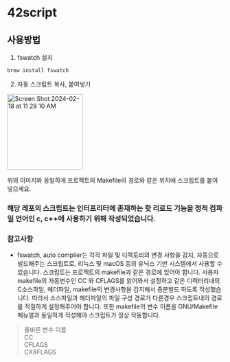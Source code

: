 # 42script

## 사용방법

1. fswatch 설치
``` shell
brew install fswatch
```

2. 자동 스크립트 복사, 붙여넣기
<img width="176" alt="Screen Shot 2024-02-18 at 11 28 10 AM" src="https://github.com/JaeJunday/42script/assets/109643814/7143ea7f-db32-4cc7-852b-a3a9ff727065">

위의 이미지와 동일하게 프로젝트의 Makefile의 경로와 같은 위치에 스크립트를 붙여 넣으세요.

### 해당 레포의 스크립트는 인터프리터에 존재하는 핫 리로드  기능을 정적 컴파일 언어인 c, c++에 사용하기 위해 작성되었습니다.

### 참고사항
* fswatch, auto complier는 각각 파일 및 디렉토리의 변경 사항을 감지, 자동으로 빌드해주는 스크립트로, 리눅스 및 macOS 등의 유닉스 기반 시스템에서 사용할 수 있습니다.
    스크립트는 프로젝트의 makefile과 같은 경로에 있어야 합니다. 사용자 makefile의 자동변수인 CC 와 CFLAGS를 읽어와서 설정하고 같은 디렉터리내의 C소스파일, 헤더파일, makefile의 변경사항을 감지해서 증분빌드 하도록 작성했습니다.
    따라서 소스파일과 헤더파일의 파일 구성 경로가 다른경우 스크립트내의 경로를 적절하게 설정해주어야 합니다. 또한 makefile의 변수 이름을 GNU/Makefile 메뉴얼과 동일하게 작성해야 스크립트가 정상 작동합니다.

> 올바른 변수 이름 <br>
CC <br>
CFLAGS <br>
CXXFLAGS

